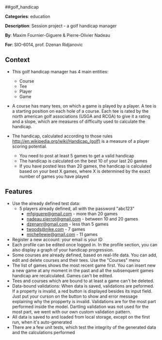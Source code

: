 ##golf_handicap

**Categories**: education

**Description**: Session project - a golf handicap manager

**By**: Maxim Fournier-Giguere & Pierre-Olivier Nadeau

**For**: SIO-6014, prof. Dzenan Ridjanovic

Context
---------------------
  * This golf handicap manager has 4 main entities:
    * Course
    * Tee
    * Player
    * Game

  * A course has many tees, on which a game is played by a player. A tee is a starting position
  on each hole of a course. Each tee is rated by the north american golf associations (USGA and RCGA) to give
  it a rating and a slope, which are measures of difficulty used to calculate the handicap.

  * The handicap, calculated according to those rules http://en.wikipedia.org/wiki/Handicap_(golf)
  is a measure of a player scoring potential.

  	* You need to post at least 5 games to get a valid handicap
  	* The handicap is calculated on the best 10 of your last 20 games
  	* If you have posted less than 20 games, the handicap is calculated based on your best X games, where
  	X is determined by the exact number of games you have played

Features
---------------------
  * Use the already defined test data:
  	* 5 players already defined, all with the password "abc123"
  		* mfgiguere@gmail.com - more than 20 games
  		* nadeau.pierrot@gmail.com - between 10 and 20 games
  		* dzenanr@gmail.com - less than 5 games
  		* twoods@nike.com - 7 games
  		* michellewie@gmail.com - 11 games
  * Register a new account: your email is your ID
  * Each profile can be edited once logged in. In the profile section, you can also
  display a graph of your handicap progression.
  * Some courses are already defined, based on real-life data. You can add, edit and delete
  courses and their tees. Use the "Courses" menu
  * The list of games shows the most recent game first. You can insert new a new game at
  any moment in the past and all the subsenquent games handicap are recalculated. Games can't be
  edited.
  * Tees and courses which are bound to at least a game can't be deleted.
  * Data-bound validations: When data is saved, validations are peformed. If a property is invalid, a
  red button is displayed besides its input field. Just put your curson on the button
  to show and error message explaining why the propperty is invalid. Validations are for the most
  part performed inside the model. Dartling validation was not used for the most part, we went
  with our own custom validation pattern.
  * All data is saved to and loaded from local storage, except on the first run, when it's auto-generated
  * There are a few unit tests, which test the integrity of the generated data and the calculations
  performed


